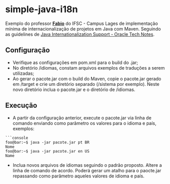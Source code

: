 
# simple-java-i18n

Exemplo do professor **[Fabio](https://github.com/fabiosperotto)** do IFSC - Campus Lages de implementação mínima de internacionalização de projetos em Java com Maven. Seguindo as guidelines de [Java Internationalization Support - Oracle Tech Notes](https://docs.oracle.com/javase/8/docs/technotes/guides/intl/index.html). 


## Configuração

- Verifique as configurações em pom.xml para o build do .jar;
- No diretório /idiomas, constam arquivos exemplos de traduções a serem utilizadas;
- Ao gerar o pacote.jar com o build do Maven, copie o pacote.jar gerado em /target e crie um diretório separado (/sistema por exemplo). Neste novo diretório inclua o pacote.jar e o diretório de /idiomas.

## Execução
- A partir da configuração anterior, execute o pacote.jar via linha de comando enviando como parâmetro os valores para o idioma e país, exemplos:
```
```console
foo@bar:~$ java -jar pacote.jar pt BR
Nome
foo@bar:~$ java -jar pacote.jar en US
Name
```
- Inclua novos arquivos de idiomas seguindo o padrão proposto. Altere a linha de comando de acordo. Poderá gerar um atalho para o paocte.jar repassando como parâmetro aqueles valores de idioma e país.
